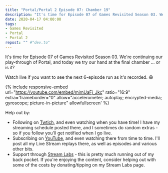 ```yaml
---
title: "Portal/Portal 2 Episode 07: Chamber 19"
description: "It's time for Episode 07 of Games Revisited Season 03. We're continuing our play-through of Portal, and today we try our hand at the final chamber &hellip; or is it?"
date: 2020-04-17 04:00:00
tags:
- Games Revisited
- Portal
- Portal 2
repost: "" #"dev.to"
---
```


It's time for Episode 07 of Games Revisited Season 03. We're continuing our play-through of Portal, and today we try our hand at the final chamber &hellip; or is it?

Watch live if you want to see the next 6-episode run as it's recorded. :smiley:
<!--more-->

{% include responsive-embed url="https://youtube.com/embed/mimUaFj_Jkc" ratio="16:9" extra='frameborder="0" allow="accelerometer; autoplay; encrypted-media; gyroscope; picture-in-picture" allowfullscreen' %}

Help out by:
 * Following on [Twtich](https://twitch.tv/AnonJr_Live), and even watching when you have time! I have my streaming schedule posted there, and I sometimes do random extras - so if you follow you'll get notified when I go live.
 * Subscribing on [YouTube](http://www.youtube.com/channel/UCXafqhKHbkSUIrq0LAuu0tw), and even watching there from time to time. I'll post all my Live Stream replays there, as well as episodes and various other bits.
 * Support through [Stream Labs](https://streamlabs.com/anonjr_live) - this is pretty much running out of my back pocket. If you're enjoying the content, consider helping out with some of the costs by donating/tipping on my Stream Labs page.